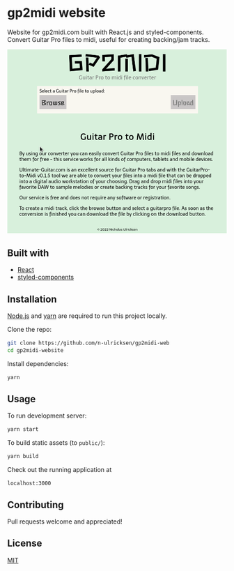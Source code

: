 # gp2midi website

Website for gp2midi.com built with React.js and styled-components. Convert Guitar
Pro files to midi, useful for creating backing/jam tracks.

![demo](media/gp2midi.gif)

## Built with

- [React](https://reactjs.org/)
- [styled-components](https://styled-components.com/)

## Installation

[Node.js](https://nodejs.org/) and [yarn](https://yarnpkg.com/) are required to run 
this project locally. 

Clone the repo:

```sh
git clone https://github.com/n-ulricksen/gp2midi-web
cd gp2midi-website
```

Install dependencies:

```sh
yarn
```

## Usage

To run development server:

```sh
yarn start
```

To build static assets (to `public/`):

```sh
yarn build
```

Check out the running application at

```
localhost:3000
```

## Contributing

Pull requests welcome and appreciated!

## License

[MIT](https://choosealicense.com/licenses/mit/)

